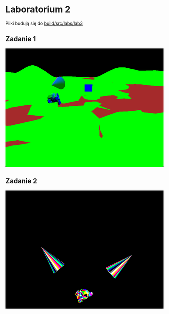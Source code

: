 # Laboratorium 2
Pliki budują się do [build/src/labs/lab3](./../../../build/src/labs/lab3/)

## Zadanie 1
![Zadanie 1](./images/zad1.gif)

## Zadanie 2
![Zadanie 2](./images/zad2.gif)
